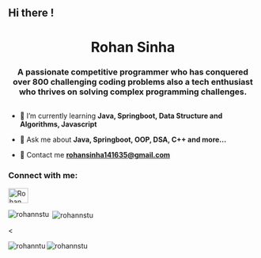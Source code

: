 ## Hi there !

<!--
**rohannstu/rohannstu** is a ✨ _special_ ✨ repository because its `README.md` (this file) appears on your GitHub profile.

Here are some ideas to get you started:

- 🔭 I’m currently working on ...
- 🌱 I’m currently learning ...
- 👯 I’m looking to collaborate on ...
- 🤔 I’m looking for help with ...
- 💬 Ask me about ...
- 📫 How to reach me: ...
- 😄 Pronouns: ...
- ⚡ Fun fact: ...
-->
<h1 align="center">Rohan Sinha</h1>
<h3 align="center">A passionate competitive programmer who has conquered over 800 challenging coding problems also a
tech enthusiast who thrives on solving complex programming challenges.</h3>

<p align="left"> <img src="" alt="" /> </p>

<!--<p align="left"> <a href="https://github.com/ryo-ma/github-profile-trophy"><img src="https://github-profile-trophy.vercel.app/?username=RobiulArman" alt="RobiulArman" /></a> </p>-->

- 🌱 I’m currently learning **Java, Springboot, Data Structure and Algorithms, Javascript**

<!--- 👨‍💻 All of my projects are available at []()-->

- 🌱  Ask me about **Java, Springboot, OOP, DSA, C++ and more...**

- 🌱  Contact me **rohansinha141635@gmail.com**


<h3 align="left">Connect with me:</h3>
<p align="left">
<a href="https://www.linkedin.com/in/rohan-sinha-29979720a/" target="blank"><img align="center" src="https://raw.githubusercontent.com/rahuldkjain/github-profile-readme-generator/master/src/images/icons/Social/linked-in-alt.svg" alt="Rohan Sinha" height="30" width="40" /></a>
</p>

<!-->

<p><img align="left" src="https://github-readme-stats.vercel.app/api/top-langs?username=rohannstu&show_icons=true&locale=en&layout=compact" alt="rohannstu" /></p>

<p>&nbsp;<img align="center" src="https://github-readme-stats.vercel.app/api?username=rohannstu&show_icons=true&locale=en" alt="rohannstu" /></p>

<<p><img align="left" src="https://github-readme-streak-stats.herokuapp.com/?user=rohannstu&" alt="rohanntu" /></p>
<div align="left"><img src="https://github-readme-streak-stats.herokuapp.com/?user=rohannstu&" alt="rohannstu" /></div>
